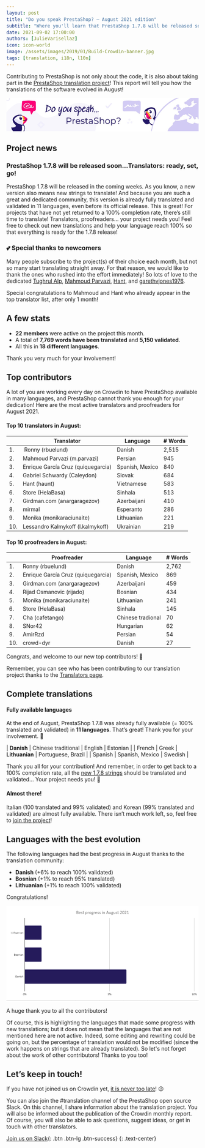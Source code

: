 ```yaml
---
layout: post
title: "Do you speak PrestaShop? – August 2021 edition"
subtitle: "Where you'll learn that PrestaShop 1.7.8 will be released soon"
date: 2021-09-02 17:00:00
authors: [JulieVarisellaz]
icon: icon-world
image: /assets/images/2019/01/Build-Crowdin-banner.jpg
tags: [translation, i18n, l10n]
---
```


Contributing to PrestaShop is not only about the code, it is also about taking part in the [PrestaShop translation project](https://crowdin.com/project/prestashop-official)! This report will tell you how the translations of the software evolved in August!

![Crowdin Monthly banner](/assets/images/2019/01/Build-Crowdin-banner.jpg)

## Project news

### PrestaShop 1.7.8 will be released soon...Translators: ready, set, go!

PrestaShop 1.7.8 will be released in the coming weeks. As you know, a new version also means new strings to translate! And because you are such a great and dedicated community, this version is already fully translated and validated in 11 languages, even before its official release. This is great! For projects that have not yet returned to a 100% completion rate, there’s still time to translate! Translators, proofreaders… your project needs you! Feel free to check out new translations and help your language reach 100% so that everything is ready for the 1.7.8 release!

### :two_hearts: Special thanks to newcomers

Many people subscribe to the project(s) of their choice each month, but not so many start translating straight away. For that reason, we would like to thank the ones who rushed into the effort immediately! So lots of love to the dedicated [Tughrul Alp](https://crowdin.com/profile/Tughrul_Alp), [Mahmoud Parvazi](https://crowdin.com/profile/m.parvazi), [Hant](https://crowdin.com/profile/haunt), and [garethvjones1976](https://crowdin.com/profile/garethvjones1976).

Special congratulations to Mahmoud and Hant who already appear in the top translator list, after only 1 month!

## A few stats
 
* **22 members** were active on the project this month.
* A total of **7,769 words have been translated** and **5,150 validated**.
* All this in **18 different languages**.
 
Thank you very much for your involvement!

## Top contributors
 
A lot of you are working every day on Crowdin to have PrestaShop available in many languages, and PrestaShop cannot thank you enough for your dedication! Here are the most active translators and proofreaders for August 2021.
 
#### Top 10 translators in August:
 
| |Translator | Language | # Words
|-|---------- | -------- | ----------------
| 1. |‫‬ Ronny (rbuelund) | Danish | 2,515
| 2. | Mahmoud Parvazi (m.parvazi) | Persian | 945
| 3. | Enrique García Cruz (quiquegarcia) | Spanish, Mexico | 840
| 4. | Gabriel Schwardy (Caleydon) | Slovak | 684
| 5. | Hant (haunt) | Vietnamese | 583
| 6. | Store (HelaBasa) | Sinhala | 513
| 7. | Girdman.com (anargaragezov) | Azerbaijani | 410
| 8. | mirmal | Esperanto | 286
| 9. | Monika (monikaraciunaite) | Lithuanian | 221
| 10. | Lessandro Kalmykoff (l.kalmykoff) | Ukrainian | 219
 
#### Top 10 proofreaders in August:
 
| | Proofreader | Language | # Words
|-| ---------- | -------- | ----------------
| 1. | Ronny (rbuelund) | Danish| 2,762
| 2. | Enrique García Cruz (quiquegarcia) | Spanish, Mexico | 869
| 3. | Girdman.com (anargaragezov) | Azerbaijani | 459
| 4. | Rijad Osmanovic (rijado) | Bosnian | 434
| 5. | Monika (monikaraciunaite) | Lithuanian | 241
| 6. | Store (HelaBasa) | Sinhala | 145
| 7. | Cha (cafetango) | Chinese tradional | 70
| 8. | SNor42 | Hungarian | 62
| 9. | AmirRzd | Persian | 54
|10. | crowd-dyr | Danish | 27


Congrats, and welcome to our new top contributors! :clap:
 
Remember, you can see who has been contributing to our translation project thanks to the [Translators page](https://translators.prestashop.com/).
 
## Complete translations
 
#### Fully available languages
 
At the end of August, PrestaShop 1.7.8 was already fully available (= 100% translated and validated) in **11 languages**. That’s great! Thank you for your involvement. :tada:
 
| **Danish** | Chinese traditional | English | Estonian |
| French | Greek | **Lithuanian** | Portuguese, Brazil |
| Spanish | Spanish, Mexico | Swedish |

Thank you all for your contribution! And remember, in order to get back to a 100% completion rate, all the [new 1.7.8 strings](https://build.prestashop.com/news/prestashop-178-translations/) should be translated and validated... Your project needs you! :muscle: 

#### Almost there!

Italian (100 translated and 99% validated) and Korean (99% translated and validated) are almost fully available. There isn’t much work left, so, feel free to [join the project](https://crowdin.com/project/prestashop-official)!

## Languages with the best evolution

The following languages had the best progress in August thanks to the translation community:
 
* **Danish** (+6% to reach 100% validated) 
* **Bosnian** (+1% to reach 95% translated)
* **Lithuanian** (+1% to reach 100% validated)

Congratulations! 
 
![Best translation progress in August 2021](/assets/images/2021/09/build-crowdin-progress-august21.png)

A huge thank you to all the contributors!
 
Of course, this is highlighting the languages that made some progress with new translations; but it does not mean that the languages that are not mentioned here are not active. Indeed, some editing and rewriting could be going on, but the percentage of translation would not be modified (since the work happens on strings that are already translated). So let's not forget about the work of other contributors! Thanks to you too!

## Let’s keep in touch!

If you have not joined us on Crowdin yet, [it is never too late](https://crowdin.com/project/prestashop-official)! :wink:

You can also join the #translation channel of the PrestaShop open source Slack. On this channel, I share information about the translation project. You will also be informed about the publication of the Crowdin monthly report. Of course, you will also be able to ask questions, suggest ideas, or get in touch with other translators.

[Join us on Slack](https://join.slack.com/t/prestashop/shared_invite/zt-dkmbz5qf-I~FlEWwmRUOXunc5ui0Ucg){: .btn .btn-lg .btn-success}
{: .text-center}


